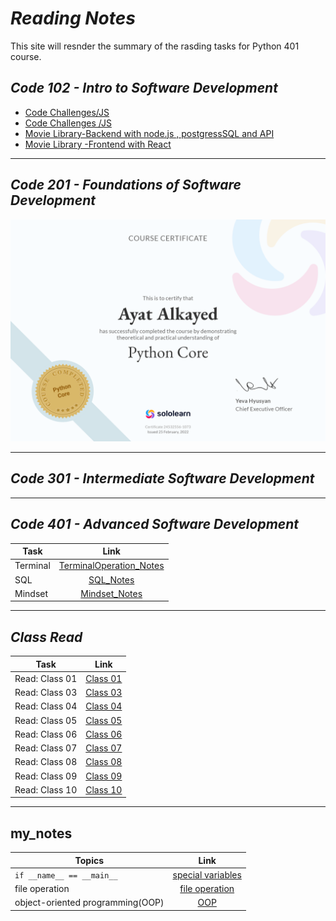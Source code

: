 # ***Reading Notes***
This site will resnder the summary of the rasding tasks for Python 401 course.
## *Code 102 - Intro to Software Development*
- [Code Challenges/JS](https://github.com/ayat93a/solving-problem)
- [Code Challenges /JS](https://github.com/ayat93a/Prep-Challenges)
- [Movie Library-Backend with node.js , postgressSQL and API](https://github.com/ayat93a/Movies-Library)
- [Movie Library -Frontend with React](https://github.com/ayat93a/Netflix-Clone)
___
## *Code 201 - Foundations of Software Development*
![](cert-24532556-1073.png)
___
## *Code 301 - Intermediate Software Development*
___
## *Code 401 - Advanced Software Development*
| Task  | Link |
|----------|:-------------:|
| Terminal  |[TerminalOperation_Notes](./Terminal_operation.md)|
| SQL      | [SQL_Notes](./SQL.md)|
| Mindset     | [Mindset_Notes](./Mindset.md)|



___
## *Class Read*
| Task  | Link |
|----------|:-------------:|
|Read: Class 01|[Class 01](./Read:Class01.md)|
|Read: Class 03|[Class 03](./ReadClass03.md)|
|Read: Class 04|[Class 04](./Read%3AClass04.md)|
|Read: Class 05|[Class 05](./Linked_list_big_O.md)
|Read: Class 06|[Class 06](./class06.md)
|Read: Class 07|[Class 07](./ReadClass07.md)|
|Read: Class 08|[Class 08](./Class%2008.md)
|Read: Class 09|[Class 09](./READ09.md)
|Read: Class 10|[Class 10](./Read%3AClass_10.md)
___
## my_notes
| Topics  | Link |
|----------|:-------------:|
|`if __name__ == __main__` | [special variables](./special%20_variables.md)|
|file operation|[file operation](./file_oprtation.md)|
|object-oriented programming(OOP)|[OOP](./OOP)|